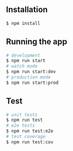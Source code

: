 ## Installation

```bash
$ npm install
```

## Running the app

```bash
# development
$ npm run start
# watch mode
$ npm run start:dev
# production mode
$ npm run start:prod
```

## Test

```bash
# unit tests
$ npm run test
# e2e tests
$ npm run test:e2e
# test coverage
$ npm run test:cov
```
